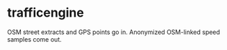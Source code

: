 # trafficengine
OSM street extracts and GPS points go in. Anonymized OSM-linked speed samples come out.
